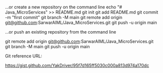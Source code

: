 …or create a new repository on the command line
echo "# Java_MicroServices" >> README.md
git init
git add README.md
git commit -m "first commit"
git branch -M main
git remote add origin git@github.com:SarwarAIML/Java_MicroServices.git
git push -u origin main

…or push an existing repository from the command line

git remote add origin git@github.com:SarwarAIML/Java_MicroServices.git
git branch -M main
git push -u origin main

Git reference URL:

https://gist.github.com/YakDriver/95f7d165ff5030c000a813d974a170dc
